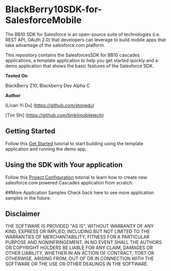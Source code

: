 BlackBerry10SDK-for-SalesforceMobile
================================
The BB10 SDK for Salesforce is an open-source suite of technologies (i.e. REST API, OAuth 2.0) that developers can leverage to build mobile apps that take advantage of the salesforce.com platform.

This repository contains the SalesforcesSDK for BB10 cascades applications, a template application to help you get started quickly and
a demo application that shows the basic features of the Salesforce SDK.

**Tested On**

BlackBerry Z10, Blackberry Dev Alpha C

**Author**

[Livan Yi Du] (https://github.com/stonedu)

[Tim Shi] (https://github.com/timkiimobiletech)

## Getting Started
Follow this [Get Started](http://blackberry.github.io/BlackBerry10SDK-for-SalesforceMobile/d5/dfe/page_get_started.html) tutorial to start building using the template application and running the demo app.

## Using the SDK with Your application
Follow this [Project Configuration](http://blackberry.github.io/BlackBerry10SDK-for-SalesforceMobile/d2/dc8/page_install.html) tutorial to learn how to create new salesforce.com powered Cascades application from scratch.

##More Application Samples
Check back here to see more application samples in the future. 

## Disclaimer

THE SOFTWARE IS PROVIDED "AS IS", WITHOUT WARRANTY OF ANY KIND, EXPRESS OR IMPLIED, INCLUDING BUT NOT LIMITED TO THE WARRANTIES OF MERCHANTABILITY, FITNESS FOR A PARTICULAR PURPOSE AND NONINFRINGEMENT. IN NO EVENT SHALL THE AUTHORS OR COPYRIGHT HOLDERS BE LIABLE FOR ANY CLAIM, DAMAGES OR OTHER LIABILITY, WHETHER IN AN ACTION OF CONTRACT, TORT OR OTHERWISE, ARISING FROM, OUT OF OR IN CONNECTION WITH THE SOFTWARE OR THE USE OR OTHER DEALINGS IN THE SOFTWARE.